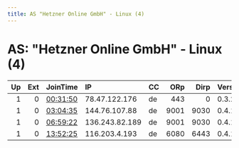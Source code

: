 ```yaml
---
title: AS "Hetzner Online GmbH" - Linux (4)
---
```


# AS: "Hetzner Online GmbH" - Linux (4)

|   Up |   Ext | JoinTime                                                                                            | IP             | CC   |   ORp |   Dirp | Version   | Contact           | Nickname   |   eFamMembers |
|-----:|------:|:----------------------------------------------------------------------------------------------------|:---------------|:-----|------:|-------:|:----------|:------------------|:-----------|--------------:|
|    1 |     0 | [00:31:50](https://metrics.torproject.org/rs.html#details/77831B3B979EBBB2B8B16F93C2A2356F37C208E8) | 78.47.122.176  | de   |   443 |      0 | 0.3.2.10  | no@contact.com    | nyzo       |             1 |
|    1 |     0 | [03:04:35](https://metrics.torproject.org/rs.html#details/091551F1333463DB758C1AB6587A58A7B7CB2774) | 144.76.107.88  | de   |  9001 |   9030 | 0.4.1.6   | None              | Unnamed    |             1 |
|    1 |     0 | [06:59:22](https://metrics.torproject.org/rs.html#details/D9544F246DA938A02653D675913A0B2A43BC66B6) | 136.243.82.189 | de   |  9001 |   9030 | 0.4.1.6   | None              | Unnamed    |             1 |
|    1 |     0 | [13:52:25](https://metrics.torproject.org/rs.html#details/9A75CC005CA0D92FFD3F96003B2524C20B053E28) | 116.203.4.193  | de   |  6080 |   6443 | 0.4.1.6   | d3s4r@tutanota.de | D3S4RS1    |             1 |
